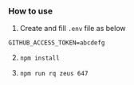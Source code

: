 ### How to use

1. Create and fill `.env` file as below
```
GITHUB_ACCESS_TOKEN=abcdefg
```

2. `npm install`

3. `npm run rq zeus 647`

